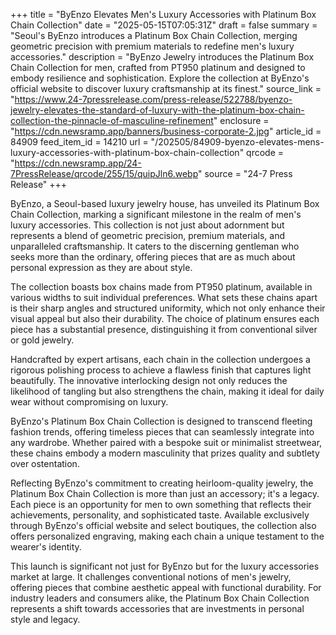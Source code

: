 +++
title = "ByEnzo Elevates Men's Luxury Accessories with Platinum Box Chain Collection"
date = "2025-05-15T07:05:31Z"
draft = false
summary = "Seoul's ByEnzo introduces a Platinum Box Chain Collection, merging geometric precision with premium materials to redefine men's luxury accessories."
description = "ByEnzo Jewelry introduces the Platinum Box Chain Collection for men, crafted from PT950 platinum and designed to embody resilience and sophistication. Explore the collection at ByEnzo's official website to discover luxury craftsmanship at its finest."
source_link = "https://www.24-7pressrelease.com/press-release/522788/byenzo-jewelry-elevates-the-standard-of-luxury-with-the-platinum-box-chain-collection-the-pinnacle-of-masculine-refinement"
enclosure = "https://cdn.newsramp.app/banners/business-corporate-2.jpg"
article_id = 84909
feed_item_id = 14210
url = "/202505/84909-byenzo-elevates-mens-luxury-accessories-with-platinum-box-chain-collection"
qrcode = "https://cdn.newsramp.app/24-7PressRelease/qrcode/255/15/quipJln6.webp"
source = "24-7 Press Release"
+++

<p>ByEnzo, a Seoul-based luxury jewelry house, has unveiled its Platinum Box Chain Collection, marking a significant milestone in the realm of men's luxury accessories. This collection is not just about adornment but represents a blend of geometric precision, premium materials, and unparalleled craftsmanship. It caters to the discerning gentleman who seeks more than the ordinary, offering pieces that are as much about personal expression as they are about style.</p><p>The collection boasts box chains made from PT950 platinum, available in various widths to suit individual preferences. What sets these chains apart is their sharp angles and structured uniformity, which not only enhance their visual appeal but also their durability. The choice of platinum ensures each piece has a substantial presence, distinguishing it from conventional silver or gold jewelry.</p><p>Handcrafted by expert artisans, each chain in the collection undergoes a rigorous polishing process to achieve a flawless finish that captures light beautifully. The innovative interlocking design not only reduces the likelihood of tangling but also strengthens the chain, making it ideal for daily wear without compromising on luxury.</p><p>ByEnzo's Platinum Box Chain Collection is designed to transcend fleeting fashion trends, offering timeless pieces that can seamlessly integrate into any wardrobe. Whether paired with a bespoke suit or minimalist streetwear, these chains embody a modern masculinity that prizes quality and subtlety over ostentation.</p><p>Reflecting ByEnzo's commitment to creating heirloom-quality jewelry, the Platinum Box Chain Collection is more than just an accessory; it's a legacy. Each piece is an opportunity for men to own something that reflects their achievements, personality, and sophisticated taste. Available exclusively through ByEnzo's official website and select boutiques, the collection also offers personalized engraving, making each chain a unique testament to the wearer's identity.</p><p>This launch is significant not just for ByEnzo but for the luxury accessories market at large. It challenges conventional notions of men's jewelry, offering pieces that combine aesthetic appeal with functional durability. For industry leaders and consumers alike, the Platinum Box Chain Collection represents a shift towards accessories that are investments in personal style and legacy.</p>